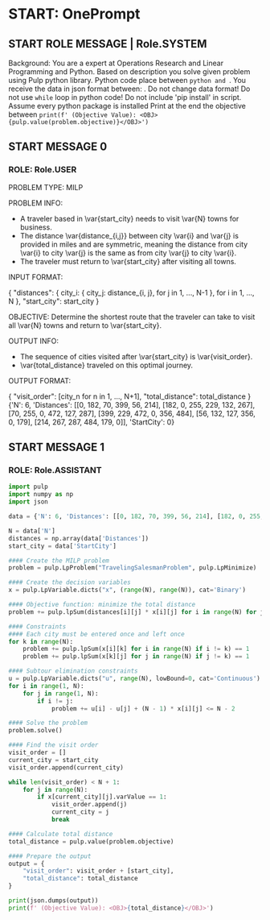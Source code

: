 # START: OnePrompt 
## START ROLE MESSAGE | Role.SYSTEM 
Background: You are a expert at Operations Research and Linear Programming and Python. Based on description you solve given problem using Pulp python library. Python code place between ```python and ```. You receive the data in json format between: <DATA></DATA>. Do not change data format! Do not use `while` loop in python code! Do not include 'pip install' in script. Assume every python package is installed Print at the end the objective between <OBJ></OBJ> `print(f' (Objective Value): <OBJ>{pulp.value(problem.objective)}</OBJ>')`  
## START MESSAGE 0 
### ROLE: Role.USER
<DESCRIPTION>
PROBLEM TYPE: MILP

PROBLEM INFO:

- A traveler based in \var{start_city} needs to visit \var{N} towns for business.
- The distance \var{distance_{i,j}} between city \var{i} and \var{j} is provided in miles and are symmetric, meaning the distance from city \var{i} to city \var{j} is the same as from city \var{j} to city \var{i}.
- The traveler must return to \var{start_city} after visiting all towns.

INPUT FORMAT: 

{
    "distances": {
        city_i: {
            city_j: distance_{i, j},
            for j in 1, ..., N-1
        },
        for i in 1, ..., N
    },
    "start_city": start_city
}

OBJECTIVE: Determine the shortest route that the traveler can take to visit all \var{N} towns and return to \var{start_city}.

OUTPUT INFO:

- The sequence of cities visited after \var{start_city} is \var{visit_order}.
- \var{total_distance} traveled on this optimal journey.

OUTPUT FORMAT:

{
    "visit_order": [city_n for n in 1, ..., N+1],
    "total_distance": total_distance
}
</DESCRIPTION>
<DATA>
{'N': 6, 'Distances': [[0, 182, 70, 399, 56, 214], [182, 0, 255, 229, 132, 267], [70, 255, 0, 472, 127, 287], [399, 229, 472, 0, 356, 484], [56, 132, 127, 356, 0, 179], [214, 267, 287, 484, 179, 0]], 'StartCity': 0}</DATA>


## START MESSAGE 1 
### ROLE: Role.ASSISTANT
```python
import pulp
import numpy as np
import json

data = {'N': 6, 'Distances': [[0, 182, 70, 399, 56, 214], [182, 0, 255, 229, 132, 267], [70, 255, 0, 472, 127, 287], [399, 229, 472, 0, 356, 484], [56, 132, 127, 356, 0, 179], [214, 267, 287, 484, 179, 0]], 'StartCity': 0}

N = data['N']
distances = np.array(data['Distances'])
start_city = data['StartCity']

#### Create the MILP problem
problem = pulp.LpProblem("TravelingSalesmanProblem", pulp.LpMinimize)

#### Create the decision variables
x = pulp.LpVariable.dicts("x", (range(N), range(N)), cat='Binary')

#### Objective function: minimize the total distance
problem += pulp.lpSum(distances[i][j] * x[i][j] for i in range(N) for j in range(N) if i != j)

#### Constraints
#### Each city must be entered once and left once
for k in range(N):
    problem += pulp.lpSum(x[i][k] for i in range(N) if i != k) == 1
    problem += pulp.lpSum(x[k][j] for j in range(N) if j != k) == 1

#### Subtour elimination constraints
u = pulp.LpVariable.dicts("u", range(N), lowBound=0, cat='Continuous')
for i in range(1, N):
    for j in range(1, N):
        if i != j:
            problem += u[i] - u[j] + (N - 1) * x[i][j] <= N - 2

#### Solve the problem
problem.solve()

#### Find the visit order
visit_order = []
current_city = start_city
visit_order.append(current_city)

while len(visit_order) < N + 1:
    for j in range(N):
        if x[current_city][j].varValue == 1:
            visit_order.append(j)
            current_city = j
            break

#### Calculate total distance
total_distance = pulp.value(problem.objective)

#### Prepare the output
output = {
    "visit_order": visit_order + [start_city],
    "total_distance": total_distance
}

print(json.dumps(output))
print(f' (Objective Value): <OBJ>{total_distance}</OBJ>')
```

